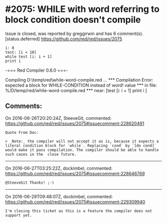 
#2075: WHILE with word referring to block condition doesn't compile
================================================================================
Issue is closed, was reported by greggirwin and has 6 comment(s).
[status.deferred]
<https://github.com/red/red/issues/2075>

```
i: 0
test: [i < 10]
while test [i: i + 1]
print i
```

-=== Red Compiler 0.6.0 ===- 

Compiling D:\temp\red\while-word-compile.red ...
**\* Compilation Error: expected a block for WHILE-CONDITION instead of word! value 
**\* in file: %/D/temp/red/while-word-compile.red
**\* near: [test [i: i + 1] 
    print i
]



Comments:
--------------------------------------------------------------------------------

On 2016-06-26T20:20:24Z, SteeveGit, commented:
<https://github.com/red/red/issues/2075#issuecomment-228620491>

    Quote From Doc:
    
    > _Note:_ the compiler will not accept it as is, because it expects a literal condition block for `while`. Replacing `cond` by `[do cond]` would make it pass compilation. The compiler should be able to handle such cases in the  close future.

--------------------------------------------------------------------------------

On 2016-06-27T03:25:22Z, dockimbel, commented:
<https://github.com/red/red/issues/2075#issuecomment-228646769>

    @SteeveGit Thanks! ;-)

--------------------------------------------------------------------------------

On 2016-06-29T09:48:07Z, dockimbel, commented:
<https://github.com/red/red/issues/2075#issuecomment-229309940>

    I'm closing this ticket as this is a feature the compiler does not support yet.

